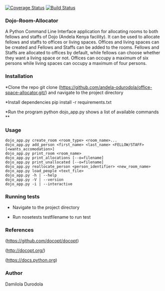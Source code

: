 [![Coverage Status](https://coveralls.io/repos/github/andela-odurodola/office-space-allocator/badge.svg?branch=master)](https://coveralls.io/github/andela-odurodola/office-space-allocator?branch=developStage) [![Build Status](https://travis-ci.org/andela-odurodola/office-space-allocator.svg?branch=developStage)](https://travis-ci.org/andela-odurodola/office-space-allocator)

### Dojo-Room-Allocator
A Python Command Line Interface application for allocating rooms to both fellows and staffs of Dojo (Andela Kenya facility). It can be used to allocate fellows and staffs to offices or living spaces. Offices and living spaces can be created and Fellows and Staffs can be added to the rooms. Fellows and Staffs are allocated to offices by default, while fellows can choose whether they want a living space or not. Offices can occupy a maximum of six persons while living spaces can occupy a maximum of four persons.

### Installation
*Clone the repo git clone (https://github.com/andela-odurodola/office-space-allocator.git/) and navigate to the project directory

*Install dependencies pip install -r requirements.txt

*Run the program python dojo_app.py shows a list of available commands
**

### Usage
```
dojo_app.py create_room <room_type> <room_name>...
dojo_app.py add_person <first_name> <last_name> <FELLOW/STAFF> [<wants_accomodation>]
dojo_app.py print_room <room_name>
dojo_app.py print_allocations [--o=filename]
dojo_app.py print_unallocated [--o=filename]
dojo_app.py reallocate_person <person_identifier> <new_room_name>
dojo_app.py load_people <text_file>
dojo_app.py -h | --help
dojo_app.py -V | --version
dojo_app.py -i | --interactive
```

### Running tests
+ Navigate to the project directory

+ Run nosetests testfilename to run test

### References
(https://github.com/docopt/docopt)

(http://docopt.org/)

(https://docs.python.org)

### Author
Damilola Durodola
